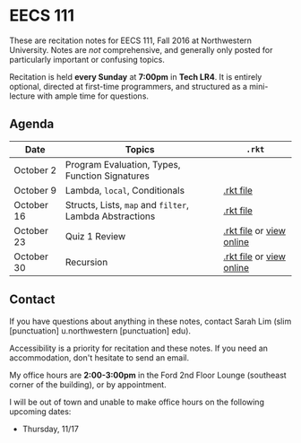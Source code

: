 # EECS 111

These are recitation notes for EECS 111, Fall 2016 at Northwestern University. Notes are *not* comprehensive, and generally only posted for particularly important or confusing topics.

Recitation is held **every Sunday** at **7:00pm** in **Tech LR4**. It is entirely optional, directed at first-time programmers, and structured as a mini-lecture with ample time for questions.

## Agenda

| Date | Topics | `.rkt` |
|------|--------|--------|
| October 2 | Program Evaluation, Types, Function Signatures | |
| October 9 | Lambda, `local`, Conditionals | [.rkt file](./rkt/recitation-1.rkt) |
| October 16 | Structs, Lists, `map` and `filter`, Lambda Abstractions | [.rkt file](./rkt/map-filter-examples.rkt) |
| October 23 | Quiz 1 Review | [.rkt file](./rkt/quiz-1-review.rkt) or [view online](https://gist.github.com/sarahlim/1f17cbdccabb6edf2aa700dee3da2c47) |
| October 30 | Recursion | [.rkt file](./rkt/recursion.rkt) or [view online](https://gist.github.com/sarahlim/5ee16e114c77f064e1c8bada3567df8e) |

## Contact

If you have questions about anything in these notes, contact Sarah Lim (slim [punctuation] u.northwestern [punctuation] edu).

Accessibility is a priority for recitation and these notes. If you need an accommodation, don't hesitate to send an email.

My office hours are **2:00-3:00pm** in the Ford 2nd Floor Lounge (southeast corner of the building), or by appointment.

I will be out of town and unable to make office hours on the following upcoming dates:

- Thursday, 11/17
